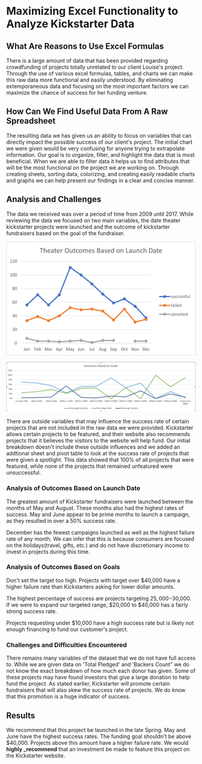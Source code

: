 # Maximizing Excel Functionality to Analyze Kickstarter Data

## What Are Reasons to Use Excel Formulas

There is a large amount of data that has been provided regarding crowdfunding of projects totally unrelated to our client Louise's project. Through the use of various excel formulas, tables, and charts we can make this raw data more functional and easily understood. By eliminating extemporaneous data and focusing on the most important factors we can maximize the chance of success for her funding venture.

## How Can We Find Useful Data From A Raw Spreadsheet

The resulting data we has given us an ability to focus on variables that can directly impact the possible success of our client's project. The initial chart we were given would be very confusing for anyone trying to extrapolate information. Our goal is to organize, filter, and highlight the data that is most beneficial. When we are able to filter data it helps us to find attributes that will be the most functional on the project we are working on. Through creating sheets, sorting data, colorizing, and creating easily readable charts and graphs we can help present our findings in a clear and concise manner.

## Analysis and Challenges

The data we received was over a period of time from 2009 until 2017. While reviewing the data we focused on two main variables, the date theater kickstarter projects were launched and the outcome of kickstarter fundraisers based on the goal of the fundraiser.

![alt text](https://github.com/MXV0921/kickstarter-analysis/blob/main/Resources/Theater_Outcomes_vs_Launch.png "Theater Outcome vs Launch")

![alt text](https://github.com/MXV0921/kickstarter-analysis/blob/main/Resources/Outcome_Based_on_Goal.png "Outcome Based on Goal")

There are outside variables that may influence the success rate of certain projects that are not included in the raw data we were provided. Kickstarter allows certain projects to be featured, and their website also recommends projects that it believes the visitors to the website will help fund. Our initial breakdown doesn't include these outside influences and we added an addtional sheet and pivot table to look at the success rate of projects that were given a spotlight. This data showed that 100% of all projects that were featured, while none of the projects that remained unfeatured were unsuccessful.

### Analysis of Outcomes Based on Launch Date

The greatest amount of Kickstarter fundraisers were launched between the months of May and August. These months also had the highest rates of success. May and June appear to be prime months to launch a campaign, as they resulted in over a 50% success rate.

December has the fewest campaigns launched as well as the highest failure rate of any month. We can infer that this is because consumers are focused on the holidays(travel, gifts, etc.) and do not have discretionary income to invest in projects during this time.

### Analysis of Outcomes Based on Goals

Don't set the target too high. Projects with target over $40,000 have a higher failure rate than Kickstarters asking for lower dollar amounts.

The highest percentage of success are projects targeting $25,000-$30,000. If we were to expand our targeted range, $20,000 to $40,000 has a fairly strong success rate.

Projects requesting under $10,000 have a high success rate but is likely not enough financing to fund our customer's project.

### Challenges and Difficulties Encountered

There remains many variables of the dataset that we do not have full access to. While we are given data on 'Total Pledged' and 'Backers Count" we do not know the exact breakdown of how much each donor has given. Some of these projects may have found investors that give a large donation to help fund the project. As stated earlier, Kickstarter will promote certain fundraisers that will also skew the success rate of projects. We do know that this promotion is a huge indicator of success.

## Results

We recommend that this project be launched in the late Spring. May and June have the highest success rates. The funding goal shouldn't be above $40,000. Projects above this amount have a higher failure rate. We would **highly \_recommend** that an investment be made to feature this project on the Kickstarter website.
